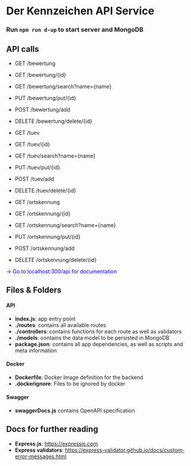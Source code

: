 # Der Kennzeichen API Service 

### Run `npm run d-up` to start server and MongoDB

## API calls


- GET /bewertung
- GET /bewertung/{id}
- GET /bewertung/search?name={name}
- PUT /bewertung/put/{id}
- POST /bewertung/add
- DELETE /bewertung/delete/{id}

- GET /tuev
- GET /tuev/{id}
- GET /tuev/search?name={name}
- PUT /tuev/put/{id}
- POST /tuev/add
- DELETE /tuev/delete/{id}

- GET /ortskennung
- GET /ortskennung/{id}
- GET /ortskennung/search?name={name}
- PUT /ortskennung/put/{id}
- POST /ortskennung/add
- DELETE /ortskennung/delete/{id}

<span style="color:blue"> -> Go to localhost:300/api for documentation </span>


## Files & Folders

#### API

- **index.js**: app entry point
- **./routes**: contains all available routes
- **./controllers**: contains functions for each route as well as validators
- **./models**: contains the data model to be persisted in MongoDB
- **package.json**: contains all app dependencies, as well as scripts and meta information

#### Docker

- **Dockerfile**: Docker Image definition for the backend
- **.dockerignore**: Files to be ignored by docker

#### Swagger

- **swaggerDocs.js** contains OpenAPI specification

## Docs for further reading

- **Express.js**: https://expressjs.com
- **Express validators**: https://express-validator.github.io/docs/custom-error-messages.html
